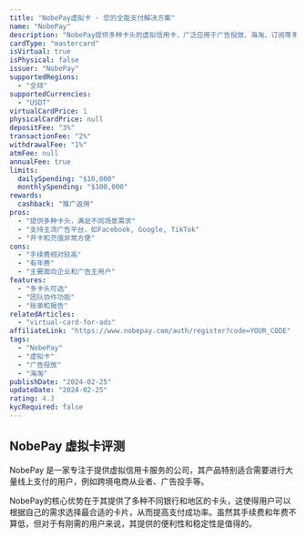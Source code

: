 ```yaml
---
title: "NobePay虚拟卡 - 您的全能支付解决方案"
name: "NobePay"
description: "NobePay提供多种卡头的虚拟信用卡，广泛应用于广告投放、海淘、订阅等多种场景。"
cardType: "mastercard"
isVirtual: true
isPhysical: false
issuer: "NobePay"
supportedRegions:
  - "全球"
supportedCurrencies:
  - "USDT"
virtualCardPrice: 1
physicalCardPrice: null
depositFee: "3%"
transactionFee: "2%"
withdrawalFee: "1%"
atmFee: null
annualFee: true
limits:
  dailySpending: "$10,000"
  monthlySpending: "$100,000"
rewards:
  cashback: "推广返佣"
pros:
  - "提供多种卡头，满足不同场景需求"
  - "支持主流广告平台，如Facebook, Google, TikTok"
  - "开卡和充值非常方便"
cons:
  - "手续费相对较高"
  - "有年费"
  - "主要面向企业和广告主用户"
features:
  - "多卡头可选"
  - "团队协作功能"
  - "账单和报告"
relatedArticles:
  - "virtual-card-for-ads"
affiliateLink: "https://www.nobepay.com/auth/register?code=YOUR_CODE"
tags:
  - "NobePay"
  - "虚拟卡"
  - "广告投放"
  - "海淘"
publishDate: "2024-02-25"
updateDate: "2024-02-25"
rating: 4.3
kycRequired: false
---
```


## NobePay 虚拟卡评测

NobePay 是一家专注于提供虚拟信用卡服务的公司，其产品特别适合需要进行大量线上支付的用户，例如跨境电商从业者、广告投手等。

NobePay的核心优势在于其提供了多种不同银行和地区的卡头，这使得用户可以根据自己的需求选择最合适的卡片，从而提高支付成功率。虽然其手续费和年费不算低，但对于有刚需的用户来说，其提供的便利性和稳定性是值得的。
